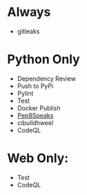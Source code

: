 # Always
- gitleaks

# Python Only
- Dependency Review
- Push to PyPi
- Pylint
- Test
- Docker Publish
- [Pep8Speaks](https://github.com/apps/pep8-speaks)
- cibuildhweel
- CodeQL

# Web Only:
- Test
- CodeQL
